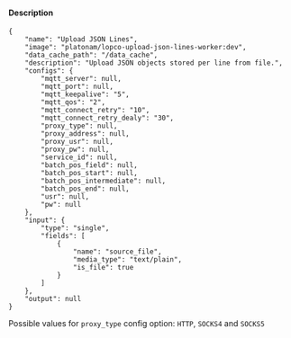 #### Description

    {
        "name": "Upload JSON Lines",
        "image": "platonam/lopco-upload-json-lines-worker:dev",
        "data_cache_path": "/data_cache",
        "description": "Upload JSON objects stored per line from file.",
        "configs": {
            "mqtt_server": null,
            "mqtt_port": null,
            "mqtt_keepalive": "5",
            "mqtt_qos": "2",
            "mqtt_connect_retry": "10",
            "mqtt_connect_retry_dealy": "30",
            "proxy_type": null,
            "proxy_address": null,
            "proxy_usr": null,
            "proxy_pw": null,
            "service_id": null,
            "batch_pos_field": null,
            "batch_pos_start": null,
            "batch_pos_intermediate": null,
            "batch_pos_end": null,
            "usr": null,
            "pw": null
        },
        "input": {
            "type": "single",
            "fields": [
                {
                    "name": "source_file",
                    "media_type": "text/plain",
                    "is_file": true
                }
            ]
        },
        "output": null
    }

Possible values for `proxy_type` config option: `HTTP`, `SOCKS4` and `SOCKS5`